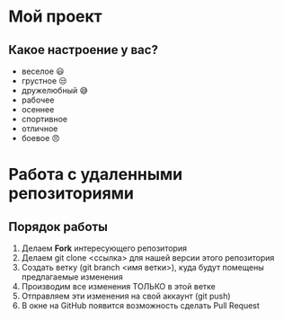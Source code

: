 # Мой проект

## Какое настроение у вас?
* веселое :smiley:
* грустное :unamused:
* дружелюбный :sweat_smile:
* рабочее
* осеннее
* спортивное
* отличное 
* боевое :angry:

# Работа с удаленными репозиториями

## Порядок работы
1. Делаем **Fork** интересующего репозитория
2. Делаем git clone <ссылка> для нашей версии этого репозитория
3. Создать ветку (git branch <имя ветки>), куда будут помещены предлагаемые изменения
4. Производим все изменения ТОЛЬКО в этой ветке
5. Отправляем эти изменения на свой аккаунт (git push)
6. В окне на GitHub появится возможность сделать Pull Request
